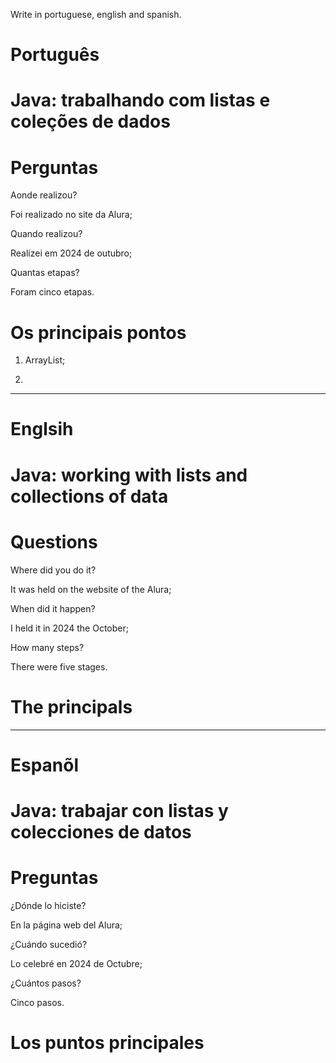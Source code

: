 Write in portuguese, english and spanish.

# Português

# Java: trabalhando com listas e coleções de dados

# Perguntas

Aonde realizou?

Foi realizado no site da Alura;

Quando realizou?

Realizei em 2024 de outubro;

Quantas etapas?

Foram cinco etapas.

# Os principais pontos

1.  ArrayList;

2.  

--------------------------------------------------------------------------------------------------------------------------------

# Englsih 


# Java: working with lists and collections of data

# Questions

Where did you do it?

It was held on the website of the Alura;

When did it happen?

I held it in 2024 the October;

How many steps?

There were five stages.

# The principals




--------------------------------------------------------------------------------------------------------------------------------

# Espanõl

# Java: trabajar con listas y colecciones de datos

# Preguntas

¿Dónde lo hiciste?

En la página web del Alura;

¿Cuándo sucedió?

Lo celebré en 2024 de Octubre;

¿Cuántos pasos?

Cinco pasos.

# Los puntos principales


